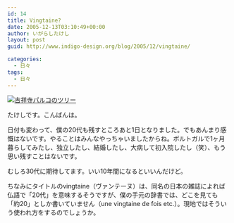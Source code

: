 ```yaml
---
id: 14
title: Vingtaine?
date: 2005-12-13T03:10:49+00:00
author: いがらしたけし
layout: post
guid: http://www.indigo-design.org/blog/2005/12/vingtaine/

categories:
  - 日々
tags:
  - 日々
---
```

<a href="http://blog-imgs-29.fc2.com/a/r/m/armadillo75/051212a.jpg" target="_blank"><img src="http://blog-imgs-29.fc2.com/a/r/m/armadillo75/051212a.jpg" alt="吉祥寺パルコのツリー" border="0" /></a>
  
たけしです。こんばんは。
  
日付も変わって、僕の20代も残すところあと1日となりました。でもあんまり感慨はないです。やることはみんなやっちゃいましたからね。ポルトガルで1ヶ月暮らしてみたし、独立したし、結婚したし、大病して初入院したし（笑）、もう思い残すことはないです。
  
むしろ30代に期待してます。いい10年間になるといいんだけど。
  
ちなみにタイトルのvingtaine（ヴァンテーヌ）は、同名の日本の雑誌によれば仏語で「20代」を意味するそうですが、僕の手元の辞書では、どこを見ても「約20」としか書いていません（une vingtaine de fois etc.）。現地ではそういう使われ方をするのでしょうか。
